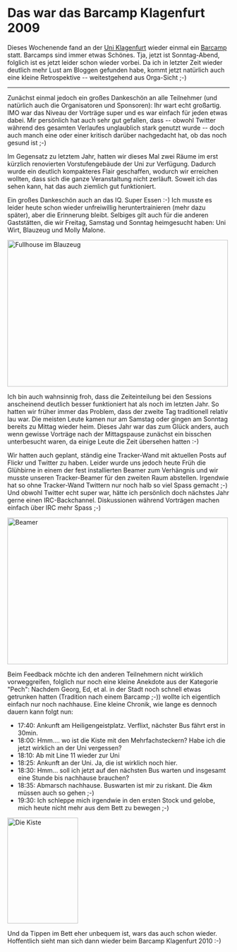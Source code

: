 # Das war das Barcamp Klagenfurt 2009

Dieses Wochenende fand an der [Uni Klagenfurt](http://www.uni-klu.ac.at/) wieder einmal ein [Barcamp](http://barcamp.at/BarCamp_Klagenfurt_2009) statt. Barcamps sind immer etwas Schönes. Tja, jetzt ist Sonntag-Abend, folglich ist es jetzt leider schon wieder vorbei. Da ich in letzter Zeit wieder deutlich mehr Lust am Bloggen gefunden habe, kommt jetzt natürlich auch eine kleine Retrospektive -- weitestgehend aus Orga-Sicht ;-)

-------------------------------

Zunächst einmal jedoch ein großes Dankeschön an alle Teilnehmer (und natürlich auch die Organisatoren und Sponsoren): Ihr wart echt großartig. IMO war das Niveau der Vorträge super und es war einfach für jeden etwas dabei. Mir persönlich hat auch sehr gut gefallen, dass -- obwohl Twitter während des gesamten Verlaufes unglaublich stark genutzt wurde -- doch auch manch eine oder einer kritisch darüber nachgedacht hat, ob das noch gesund ist ;-) 

Im Gegensatz zu letztem Jahr, hatten wir dieses Mal zwei Räume im erst kürzlich renovierten Vorstufengebäude der Uni zur Verfügung. Dadurch wurde ein deutlich kompakteres Flair geschaffen, wodurch wir erreichen wollten, dass sich die ganze Veranstaltung nicht zerläuft. Soweit ich das sehen kann, hat das auch ziemlich gut funktioniert.

Ein großes Dankeschön auch an das IQ. Super Essen :-) Ich musste es leider heute schon wieder unfreiwillig heruntertrainieren (mehr dazu später), aber die Erinnerung bleibt. Selbiges gilt auch für die anderen Gaststätten, die wir Freitag, Samstag und Sonntag heimgesucht haben: Uni Wirt, Blauzeug und Molly Malone.

<a class="figure" href="http://www.flickr.com/photos/zerok/3263713011/" title="Fullhouse im Blauzeug by zeroK, on Flickr"><img src="http://farm4.static.flickr.com/3377/3263713011_c0c33ce5ae.jpg" width="500" height="333" alt="Fullhouse im Blauzeug" /></a>

Ich bin auch wahnsinnig froh, dass die Zeiteinteilung bei den Sessions anscheinend deutlich besser funktioniert hat als noch im letzten Jahr. So hatten wir früher immer das Problem, dass der zweite Tag traditionell relativ lau war. Die meisten Leute kamen nur am Samstag oder gingen am Sonntag bereits zu Mittag wieder heim. Dieses Jahr war das zum Glück anders, auch wenn gewisse Vorträge nach der Mittagspause zunächst ein bisschen unterbesucht waren, da einige Leute die Zeit übersehen hatten :-)

Wir hatten auch geplant, ständig eine Tracker-Wand mit aktuellen Posts auf Flickr und Twitter zu haben. Leider wurde uns jedoch heute Früh die Glühbirne in einem der fest installierten Beamer zum Verhängnis und wir musste unseren Tracker-Beamer für den zweiten Raum abstellen. Irgendwie hat so ohne Tracker-Wand Twittern nur noch halb so viel Spass gemacht ;-) Und obwohl Twitter echt super war, hätte ich persönlich doch nächstes Jahr gerne einen IRC-Backchannel. Diskussionen während Vorträgen machen einfach über IRC mehr Spass ;-)

<a class="figure" href="http://www.flickr.com/photos/zerok/3263758383/" title="Beamer by zeroK, on Flickr"><img src="http://farm1.static.flickr.com/244/3263758383_43cab60db9.jpg" width="500" height="333" alt="Beamer" /></a>

Beim Feedback möchte ich den anderen Teilnehmern nicht wirklich vorweggreifen, folglich nur noch eine kleine Anekdote aus der Kategorie "Pech": Nachdem Georg, Ed, et al. in der Stadt noch schnell etwas getrunken hatten (Tradition nach einem Barcamp ;-)) wollte ich eigentlich einfach nur noch nachhause. Eine kleine Chronik, wie lange es dennoch dauern kann folgt nun:

* 17:40: Ankunft am Heiligengeistplatz. Verflixt, nächster Bus fährt erst in 30min.
* 18:00: Hmm.... wo ist die Kiste mit den Mehrfachsteckern? Habe ich die jetzt wirklich an der Uni vergessen?
* 18:10: Ab mit Line 11 wieder zur Uni
* 18:25: Ankunft an der Uni. Ja, die ist wirklich noch hier.
* 18:30: Hmm... soll ich jetzt auf den nächsten Bus warten und insgesamt eine Stunde bis nachhause brauchen?
* 18:35: Abmarsch nachhause. Buswarten ist mir zu riskant. Die 4km müssen auch so gehen ;-)
* 19:30: Ich schleppe mich irgendwie in den ersten Stock und gelobe, mich heute nicht mehr aus dem Bett zu bewegen ;-)

<a class="figure" href="http://www.flickr.com/photos/zerok/3263880741/" title="Die Kiste by zeroK, on Flickr"><img src="http://farm1.static.flickr.com/198/3263880741_6e90262017_m.jpg" width="160" height="240" alt="Die Kiste" /></a>

Und da Tippen im Bett eher unbequem ist, wars das auch schon wieder. Hoffentlich sieht man sich dann wieder beim Barcamp Klagenfurt 2010 :-)